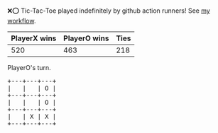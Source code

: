 :x::o: Tic-Tac-Toe played indefinitely by github action runners! See [my workflow](.github/workflows/play.yaml).

|PlayerX wins|PlayerO wins|Ties|
|-|-|-|
|520|463|218|

PlayerO's turn.

<pre>
+---+---+---+
|   |   | O |
+---+---+---+
|   |   | O |
+---+---+---+
|   | X | X |
+---+---+---+
</pre>